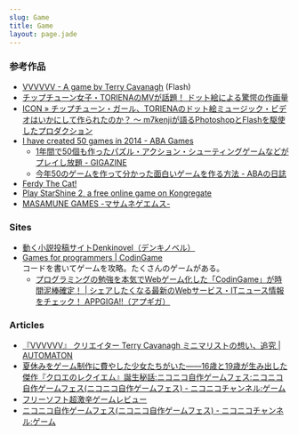 ```yaml
---
slug: Game
title: Game
layout: page.jade
---
```


### 参考作品

- [VVVVVV - A game by Terry Cavanagh](http://thelettervsixtim.es/) (Flash)
- [チップチューン女子・TORIENAのMVが話題！ ドット絵による驚愕の作画量](http://kai-you.net/article/7400)
- [ICON » チップチューン・ガール、TORIENAのドット絵ミュージック・ビデオはいかにして作られたのか？ 〜 m7kenjiが語るPhotoshopとFlashを駆使したプロダクション](http://icon.jp/archives/9078)
- [I have created 50 games in 2014 - ABA Games](http://www.asahi-net.or.jp/~cs8k-cyu/blog/2014/12/12/games-in-2014/)
    - [1年間で50個も作ったパズル・アクション・シューティングゲームなどがプレイし放題 - GIGAZINE](http://gigazine.net/news/20141225-50-aba-games/)
    - [今年50のゲームを作って分かった面白いゲームを作る方法 - ABAの日誌](http://d.hatena.ne.jp/ABA/20141223#p1)
- [Ferdy The Cat!](http://www.ferdythecat.com/)
- [Play StarShine 2, a free online game on Kongregate](http://www.kongregate.com/games/HeroInteractive/starshine-2)
- [MASAMUNE GAMES -マサムネゲエムス-](http://masamune-games.net/)

### Sites

- [動く小説投稿サイトDenkinovel（デンキノベル）](http://denkinovel.com/)
- [Games for programmers | CodinGame](http://www.codingame.com/start)  
  コードを書いてゲームを攻略。たくさんのゲームがある。
    - [プログラミングの勉強を本気でWebゲーム化した「CodinGame」が時間泥棒確定！ | シェアしたくなる最新のWebサービス・ITニュース情報をチェック！ APPGIGA!!（アプギガ）](http://plus.appgiga.jp/masatolan/2014/10/03/53923/)

### Articles

- [『VVVVVV』 クリエイター Terry Cavanagh ミニマリストの想い、追究 | AUTOMATON](http://jp.automaton.am/articles/one-man-dev/creator-01-terry-cavanagh/)
- [夏休みをゲーム制作に費やした少女たちがいた――16歳と19歳が生み出した傑作『クロエのレクイエム』誕生秘話:ニコニコ自作ゲームフェス:ニコニコ自作ゲームフェス(ニコニコ自作ゲームフェス) - ニコニコチャンネル:ゲーム](http://ch.nicovideo.jp/indies-game/blomaga/ar611037)
- [フリーソフト超激辛ゲームレビュー](http://gekikarareview.com/)
- [ニコニコ自作ゲームフェス(ニコニコ自作ゲームフェス) - ニコニコチャンネル:ゲーム](http://ch.nicovideo.jp/indies-game)
